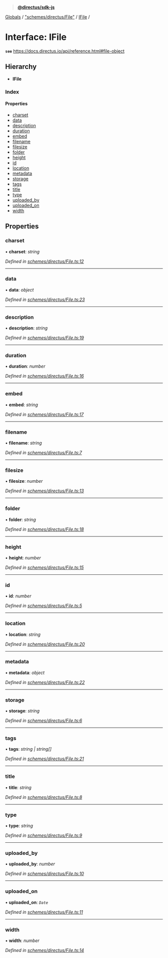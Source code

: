 > **[@directus/sdk-js](../README.md)**

[Globals](../README.md) / ["schemes/directus/File"](../modules/_schemes_directus_file_.md) / [IFile](_schemes_directus_file_.ifile.md) /

# Interface: IFile

**`see`** https://docs.directus.io/api/reference.html#file-object

## Hierarchy

* **IFile**

### Index

#### Properties

* [charset](_schemes_directus_file_.ifile.md#charset)
* [data](_schemes_directus_file_.ifile.md#data)
* [description](_schemes_directus_file_.ifile.md#description)
* [duration](_schemes_directus_file_.ifile.md#duration)
* [embed](_schemes_directus_file_.ifile.md#embed)
* [filename](_schemes_directus_file_.ifile.md#filename)
* [filesize](_schemes_directus_file_.ifile.md#filesize)
* [folder](_schemes_directus_file_.ifile.md#folder)
* [height](_schemes_directus_file_.ifile.md#height)
* [id](_schemes_directus_file_.ifile.md#id)
* [location](_schemes_directus_file_.ifile.md#location)
* [metadata](_schemes_directus_file_.ifile.md#metadata)
* [storage](_schemes_directus_file_.ifile.md#storage)
* [tags](_schemes_directus_file_.ifile.md#tags)
* [title](_schemes_directus_file_.ifile.md#title)
* [type](_schemes_directus_file_.ifile.md#type)
* [uploaded_by](_schemes_directus_file_.ifile.md#uploaded_by)
* [uploaded_on](_schemes_directus_file_.ifile.md#uploaded_on)
* [width](_schemes_directus_file_.ifile.md#width)

## Properties

###  charset

• **charset**: *string*

*Defined in [schemes/directus/File.ts:12](https://github.com/janbiasi/sdk-js/blob/6d04a0b/src/schemes/directus/File.ts#L12)*

___

###  data

• **data**: *object*

*Defined in [schemes/directus/File.ts:23](https://github.com/janbiasi/sdk-js/blob/6d04a0b/src/schemes/directus/File.ts#L23)*

___

###  description

• **description**: *string*

*Defined in [schemes/directus/File.ts:19](https://github.com/janbiasi/sdk-js/blob/6d04a0b/src/schemes/directus/File.ts#L19)*

___

###  duration

• **duration**: *number*

*Defined in [schemes/directus/File.ts:16](https://github.com/janbiasi/sdk-js/blob/6d04a0b/src/schemes/directus/File.ts#L16)*

___

###  embed

• **embed**: *string*

*Defined in [schemes/directus/File.ts:17](https://github.com/janbiasi/sdk-js/blob/6d04a0b/src/schemes/directus/File.ts#L17)*

___

###  filename

• **filename**: *string*

*Defined in [schemes/directus/File.ts:7](https://github.com/janbiasi/sdk-js/blob/6d04a0b/src/schemes/directus/File.ts#L7)*

___

###  filesize

• **filesize**: *number*

*Defined in [schemes/directus/File.ts:13](https://github.com/janbiasi/sdk-js/blob/6d04a0b/src/schemes/directus/File.ts#L13)*

___

###  folder

• **folder**: *string*

*Defined in [schemes/directus/File.ts:18](https://github.com/janbiasi/sdk-js/blob/6d04a0b/src/schemes/directus/File.ts#L18)*

___

###  height

• **height**: *number*

*Defined in [schemes/directus/File.ts:15](https://github.com/janbiasi/sdk-js/blob/6d04a0b/src/schemes/directus/File.ts#L15)*

___

###  id

• **id**: *number*

*Defined in [schemes/directus/File.ts:5](https://github.com/janbiasi/sdk-js/blob/6d04a0b/src/schemes/directus/File.ts#L5)*

___

###  location

• **location**: *string*

*Defined in [schemes/directus/File.ts:20](https://github.com/janbiasi/sdk-js/blob/6d04a0b/src/schemes/directus/File.ts#L20)*

___

###  metadata

• **metadata**: *object*

*Defined in [schemes/directus/File.ts:22](https://github.com/janbiasi/sdk-js/blob/6d04a0b/src/schemes/directus/File.ts#L22)*

___

###  storage

• **storage**: *string*

*Defined in [schemes/directus/File.ts:6](https://github.com/janbiasi/sdk-js/blob/6d04a0b/src/schemes/directus/File.ts#L6)*

___

###  tags

• **tags**: *string | string[]*

*Defined in [schemes/directus/File.ts:21](https://github.com/janbiasi/sdk-js/blob/6d04a0b/src/schemes/directus/File.ts#L21)*

___

###  title

• **title**: *string*

*Defined in [schemes/directus/File.ts:8](https://github.com/janbiasi/sdk-js/blob/6d04a0b/src/schemes/directus/File.ts#L8)*

___

###  type

• **type**: *string*

*Defined in [schemes/directus/File.ts:9](https://github.com/janbiasi/sdk-js/blob/6d04a0b/src/schemes/directus/File.ts#L9)*

___

###  uploaded_by

• **uploaded_by**: *number*

*Defined in [schemes/directus/File.ts:10](https://github.com/janbiasi/sdk-js/blob/6d04a0b/src/schemes/directus/File.ts#L10)*

___

###  uploaded_on

• **uploaded_on**: *`Date`*

*Defined in [schemes/directus/File.ts:11](https://github.com/janbiasi/sdk-js/blob/6d04a0b/src/schemes/directus/File.ts#L11)*

___

###  width

• **width**: *number*

*Defined in [schemes/directus/File.ts:14](https://github.com/janbiasi/sdk-js/blob/6d04a0b/src/schemes/directus/File.ts#L14)*